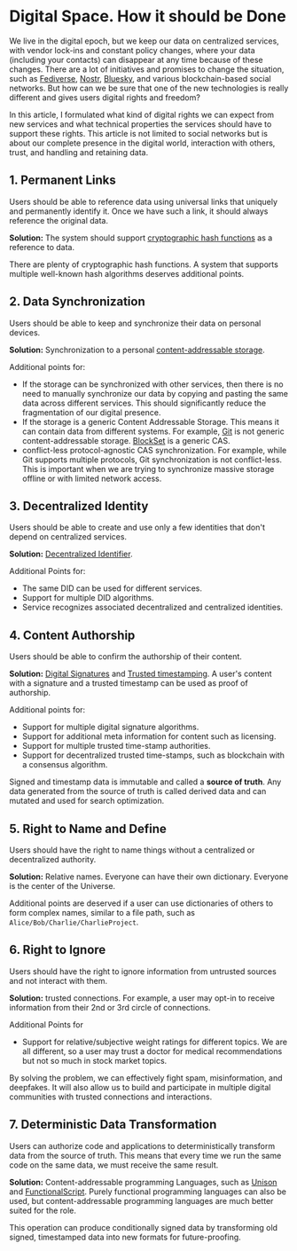 # Digital Space. How it should be Done

We live in the digital epoch, but we keep our data on centralized services, with vendor lock-ins and constant policy changes, where your data (including your contacts) can disappear at any time because of these changes. There are a lot of initiatives and promises to change the situation, such as [Fediverse](https://en.wikipedia.org/wiki/Fediverse), [Nostr](https://en.wikipedia.org/wiki/Nostr), [Bluesky](https://en.wikipedia.org/wiki/Bluesky), and various blockchain-based social networks. But how can we be sure that one of the new technologies is really different and gives users digital rights and freedom?

In this article, I formulated what kind of digital rights we can expect from new services and what technical properties the services should have to support these rights. This article is not limited to social networks but is about our complete presence in the digital world, interaction with others, trust, and handling and retaining data.

## 1. Permanent Links

Users should be able to reference data using universal links that uniquely and permanently identify it. Once we have such a link, it should always reference the original data. 

**Solution:** The system should support [cryptographic hash functions](https://en.wikipedia.org/wiki/Cryptographic_hash_function) as a reference to data. 

There are plenty of cryptographic hash functions. A system that supports multiple well-known hash algorithms deserves additional points.

## 2. Data Synchronization

Users should be able to keep and synchronize their data on personal devices. 

**Solution:** Synchronization to a personal [content-addressable storage](https://en.wikipedia.org/wiki/Content-addressable_storage).

Additional points for:

- If the storage can be synchronized with other services, then there is no need to manually synchronize our data by copying and pasting the same data across different services. This should significantly reduce the fragmentation of our digital presence.
- If the storage is a generic Content Addressable Storage. This means it can contain data from different systems. For example, [Git](https://en.wikipedia.org/wiki/Git) is not generic content-addressable storage. [BlockSet](https://github.com/datablockset/blockset) is a generic CAS.
- conflict-less protocol-agnostic CAS synchronization. For example, while Git supports multiple protocols, Git synchronization is not conflict-less. This is important when we are trying to synchronize massive storage offline or with limited network access.

## 3. Decentralized Identity

Users should be able to create and use only a few identities that don't depend on centralized services. 

**Solution:** [Decentralized Identifier](https://en.wikipedia.org/wiki/Decentralized_identifier).

Additional Points for:

- The same DID can be used for different services.
- Support for multiple DID algorithms.
- Service recognizes associated decentralized and centralized identities.

## 4. Content Authorship

Users should be able to confirm the authorship of their content. 

**Solution:** [Digital Signatures](https://en.wikipedia.org/wiki/Digital_signature) and [Trusted timestamping](https://en.wikipedia.org/wiki/Trusted_timestamping). A user's content with a signature and a trusted timestamp can be used as proof of authorship.

Additional points for:

- Support for multiple digital signature algorithms.
- Support for additional meta information for content such as licensing.
- Support for multiple trusted time-stamp authorities.
- Support for decentralized trusted time-stamps, such as blockchain with a consensus algorithm.

Signed and timestamp data is immutable and called a **source of truth**. Any data generated from the source of truth is called derived data and can mutated and used for search optimization.

## 5. Right to Name and Define

Users should have the right to name things without a centralized or decentralized authority. 

**Solution:** Relative names. Everyone can have their own dictionary. Everyone is the center of the Universe.

Additional points are deserved if a user can use dictionaries of others to form complex names, similar to a file path, such as `Alice/Bob/Charlie/CharlieProject`.

## 6. Right to Ignore

Users should have the right to ignore information from untrusted sources and not interact with them. 

**Solution:** trusted connections. For example, a user may opt-in to receive information from their 2nd or 3rd circle of connections.

Additional Points for

- Support for relative/subjective weight ratings for different topics. We are all different, so a user may trust a doctor for medical recommendations but not so much in stock market topics.

By solving the problem, we can effectively fight spam, misinformation, and deepfakes. It will also allow us to build and participate in multiple digital communities with trusted connections and interactions.

## 7. Deterministic Data Transformation

Users can authorize code and applications to deterministically transform data from the source of truth. This means that every time we run the same code on the same data, we must receive the same result. 

**Solution:** Content-addressable programming Languages, such as [Unison](https://www.unison-lang.org/) and [FunctionalScript](https://github.com/functionalscript/functionalscript). Purely functional programming languages can also be used, but content-addressable programming languages are much better suited for the role.

This operation can produce conditionally signed data by transforming old signed, timestamped data into new formats for future-proofing.
